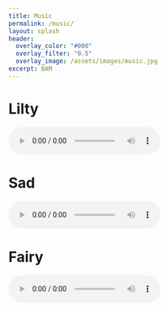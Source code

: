 ```yaml
---
title: Music
permalink: /music/
layout: splash
header:
  overlay_color: "#000"
  overlay_filter: "0.5"
  overlay_image: /assets/images/music.jpg
excerpt: BAM
---
```


# Lilty
<audio controls>
  <source src="/assets/audio/lilty.ogg" type="audio/ogg">
</audio>

# Sad
<audio controls>
  <source src="/assets/audio/sad.wav" type="audio/wav">
</audio>

# Fairy
<audio controls>
  <source src="/assets/audio/fairy.mp4" type="audio/mp4">
</audio>
